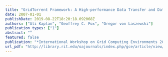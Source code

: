 ```yaml
---
title: "GridTorrent Framework: A High-performance Data Transfer and Data Sharing Framework for Scientific Computing"
date: 2007-01-01
publishDate: 2019-08-22T18:20:18.092068Z
authors: ["Ali Kaplan", "Geoffrey C. Fox", "Gregor von Laszewski"]
publication_types: ["1"]
abstract: ""
featured: false
publication: "*International Workshop on Grid Computing Environments 2007 in Conjunction with SC07*"
url_pdf: "http://library.rit.edu/oajournals/index.php/gce/article/view/85/46"
---
```


